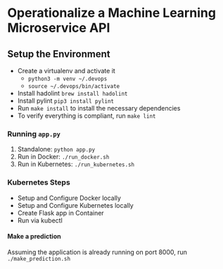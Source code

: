 # Operationalize a Machine Learning Microservice API

## Setup the Environment

* Create a virtualenv and activate it
    - `python3 -m venv ~/.devops`
    - `source ~/.devops/bin/activate`
* Install hadolint `brew install hadolint`
* Install pylint `pip3 install pylint`
* Run `make install` to install the necessary dependencies
* To verify everything is compliant, run `make lint`

### Running `app.py`

1. Standalone:  `python app.py`
2. Run in Docker:  `./run_docker.sh`
3. Run in Kubernetes:  `./run_kubernetes.sh`

### Kubernetes Steps

* Setup and Configure Docker locally
* Setup and Configure Kubernetes locally
* Create Flask app in Container
* Run via kubectl

#### Make a prediction
Assuming the application is already running on port 8000, run `./make_prediction.sh`

